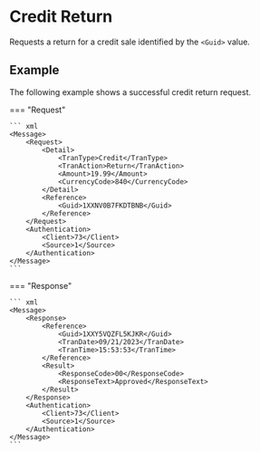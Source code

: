 # Credit Return

Requests a return for a credit sale identified by the ``<Guid>`` value.

## Example

The following example shows a successful credit return request.

=== "Request"

    ``` xml 
    <Message>
        <Request>
            <Detail>
                <TranType>Credit</TranType>
                <TranAction>Return</TranAction>
                <Amount>19.99</Amount>
                <CurrencyCode>840</CurrencyCode>
            </Detail>
            <Reference>
                <Guid>1XXNV0B7FKDTBNB</Guid>
            </Reference>
        </Request>
        <Authentication>
            <Client>73</Client>
            <Source>1</Source>
        </Authentication>
    </Message>
    ```

=== "Response"

    ``` xml
    <Message>
        <Response>
            <Reference>
                <Guid>1XXY5VQZFL5KJKR</Guid>
                <TranDate>09/21/2023</TranDate>
                <TranTime>15:53:53</TranTime>
            </Reference>
            <Result>
                <ResponseCode>00</ResponseCode>
                <ResponseText>Approved</ResponseText>
            </Result>
        </Response>
        <Authentication>
            <Client>73</Client>
            <Source>1</Source>
        </Authentication>
    </Message>
    ```
